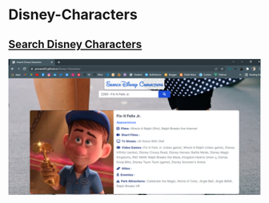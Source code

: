 # Disney-Characters

## [Search Disney Characters](https://prmane03.github.io/Disney-Characters/)

![Preview](./preview.png)
